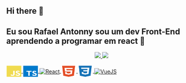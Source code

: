 ## Hi there 👋

## Eu sou Rafael Antonny sou um dev Front-End aprendendo a programar em react 🙂 

<div align="center">
  <a href="https://github.com/RafaelAntonny">
  <img height="180em" src="https://github-readme-stats.vercel.app/api?username=RafaelAntonny&show_icons=true&theme=catppuccin_mocha&include_all_commits=true&count_private=true"/>
  <img height="180em" src="https://github-readme-stats.vercel.app/api/top-langs/?username=RafaelAntonny&layout=compact&langs_count=7&theme=catppuccin_mocha"/>
</div>
<div style="display: inline_block"><br>
  <img align="center" alt=-Js" height="30" width="40" src="https://raw.githubusercontent.com/devicons/devicon/master/icons/javascript/javascript-plain.svg">
  <img align="center" alt="Ts" height="30" width="40" src="https://raw.githubusercontent.com/devicons/devicon/master/icons/typescript/typescript-plain.svg">
  <img align="center" alt="React" height="30" width="40" src="https://raw.githubusercontent.com/devicons/devicon/master/icons/react/react-plain.svg">
  <img align="center" alt="HTML" height="30" width="40" src="https://raw.githubusercontent.com/devicons/devicon/master/icons/html5/html5-plain.svg">
  <img align="center" alt="CSS" height="30" width="40" src="https://raw.githubusercontent.com/devicons/devicon/master/icons/css3/css3-plain.svg">
  <img align="center" alt="VueJS" height="30" width="40" src="https://raw.githubusercontent.com/devicons/devicon/master/icons/vue/vue-plain.svg">
</div>
